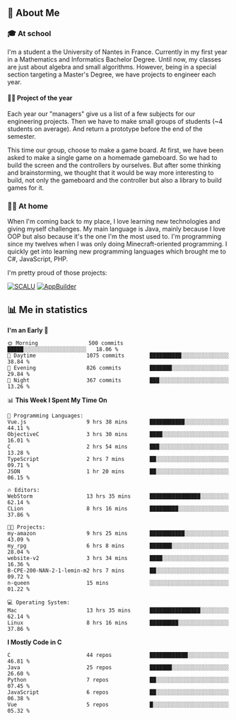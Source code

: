 ## 👀 About Me

### 🎓 At school

I'm a student a the University of Nantes in France. Currently in my first year in a Mathematics and Informatics Bachelor Degree. Until now, my classes are just about algebra and small algorithms. However, being in a special section targeting a Master's Degree, we have projects to engineer each year. 

#### 🔧🔬 Project of the year

Each year our "managers" give us a list of a few subjects for our engineering projects. Then we have to make small groups of students (~4 students on average). And return a prototype before the end of the semester.

This time our group, choose to make a game board. At first, we have been asked to make a single game on a homemade gameboard. So we had to build the screen and the controllers by ourselves. 
But after some thinking and brainstorming, we thought that it would be way more interesting to build, not only the gameboard and the controller but also a library to build games for it.

### 👨‍💻 At home

When I'm coming back to my place, I love learning new technologies and giving myself challenges. My main language is Java, mainly because I love OOP but also because it's the one I'm the most used to. I'm programming since my twelves when I was only doing Minecraft-oriented programming.  I quickly get into learning new programming languages which brought me to C#, JavaScript, PHP. 

I'm pretty proud of those projects:

[![SCALU](https://github-readme-stats.vercel.app/api/pin?username=renardfute&repo=SCALU)](https://github.com/renardfute/scalu)
[![AppBuilder](https://github-readme-stats.vercel.app/api/pin?username=pulsedev2&repo=AppBuilder)](https://github.com/pulsedev2/AppBuilder)

## 📊 Me in statistics
<!--START_SECTION:waka-->
**I'm an Early 🐤** 

```text
🌞 Morning                500 commits         █████░░░░░░░░░░░░░░░░░░░░   18.06 % 
🌆 Daytime                1075 commits        ██████████░░░░░░░░░░░░░░░   38.84 % 
🌃 Evening                826 commits         ███████░░░░░░░░░░░░░░░░░░   29.84 % 
🌙 Night                  367 commits         ███░░░░░░░░░░░░░░░░░░░░░░   13.26 % 
```


📊 **This Week I Spent My Time On** 

```text
💬 Programming Languages: 
Vue.js                   9 hrs 38 mins       ███████████░░░░░░░░░░░░░░   44.11 % 
ObjectiveC               3 hrs 30 mins       ████░░░░░░░░░░░░░░░░░░░░░   16.01 % 
C                        2 hrs 54 mins       ███░░░░░░░░░░░░░░░░░░░░░░   13.28 % 
TypeScript               2 hrs 7 mins        ██░░░░░░░░░░░░░░░░░░░░░░░   09.71 % 
JSON                     1 hr 20 mins        ██░░░░░░░░░░░░░░░░░░░░░░░   06.15 % 

🔥 Editors: 
WebStorm                 13 hrs 35 mins      ████████████████░░░░░░░░░   62.14 % 
CLion                    8 hrs 16 mins       █████████░░░░░░░░░░░░░░░░   37.86 % 

🐱‍💻 Projects: 
my-amazon                9 hrs 25 mins       ███████████░░░░░░░░░░░░░░   43.09 % 
my_rpg                   6 hrs 8 mins        ███████░░░░░░░░░░░░░░░░░░   28.04 % 
website-v2               3 hrs 34 mins       ████░░░░░░░░░░░░░░░░░░░░░   16.36 % 
B-CPE-200-NAN-2-1-lemin-m2 hrs 7 mins        ██░░░░░░░░░░░░░░░░░░░░░░░   09.72 % 
n-queen                  15 mins             ░░░░░░░░░░░░░░░░░░░░░░░░░   01.22 % 

💻 Operating System: 
Mac                      13 hrs 35 mins      ████████████████░░░░░░░░░   62.14 % 
Linux                    8 hrs 16 mins       █████████░░░░░░░░░░░░░░░░   37.86 % 
```

**I Mostly Code in C** 

```text
C                        44 repos            ████████████░░░░░░░░░░░░░   46.81 % 
Java                     25 repos            ███████░░░░░░░░░░░░░░░░░░   26.60 % 
Python                   7 repos             ██░░░░░░░░░░░░░░░░░░░░░░░   07.45 % 
JavaScript               6 repos             ██░░░░░░░░░░░░░░░░░░░░░░░   06.38 % 
Vue                      5 repos             █░░░░░░░░░░░░░░░░░░░░░░░░   05.32 % 
```




<!--END_SECTION:waka-->
